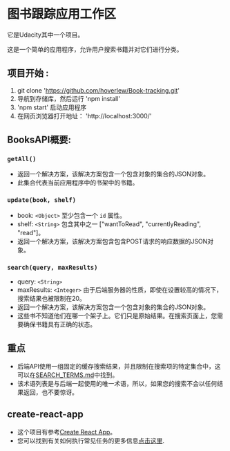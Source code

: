 # 图书跟踪应用工作区
它是Udacity其中一个项目。

这是一个简单的应用程序，允许用户搜索书籍并对它们进行分类。

## 项目开始 :

1. git clone 'https://github.com/hoverlew/Book-tracking.git'
2. 导航到存储库，然后运行 'npm install'
3. 'npm start' 启动应用程序
4. 在网页浏览器打开地址： 'http://localhost:3000/' 

## BooksAPI概要:

### `getAll()`
* 返回一个解决方案，该解决方案包含一个包含对象的集合的JSON对象。
* 此集合代表当前应用程序中的书架中的书籍。

### `update(book, shelf)`
* book: `<Object>` 至少包含一个 `id` 属性。
* shelf: `<String>` 包含其中之一 ["wantToRead", "currentlyReading", "read"]。  
* 返回一个解决方案，该解决方案包含包含POST请求的响应数据的JSON对象。

### `search(query, maxResults)`
* query: `<String>`
* maxResults: `<Integer>` 由于后端服务器的性质，即使在设置较高的情况下，搜索结果也被限制在20。
* 返回一个解决方案，该解决方案包含一个包含对象的集合的JSON对象。
* 这些书不知道他们在哪一个架子上。它们只是原始结果。在搜索页面上，您需要确保书籍具有正确的状态。

## 重点
* 后端API使用一组固定的缓存搜索结果，并且限制在搜索项的特定集合中，这可以在[SEARCH_TERMS.md](SEARCH_TERMS.md)中找到。
* 该术语列表是与后端一起使用的唯一术语，所以，如果您的搜索不会以任何结果返回，也不要惊讶。
## create-react-app

* 这个项目有参考[Create React App](https://github.com/facebookincubator/create-react-app)。
* 您可以找到有关如何执行常见任务的更多信息[点击这里](https://github.com/facebookincubator/create-react-app/blob/master/packages/react-scripts/template/README.md).
